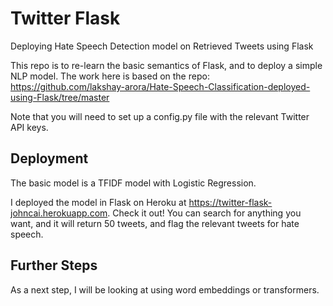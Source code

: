 # Twitter Flask
Deploying Hate Speech Detection model on Retrieved Tweets using Flask

This repo is to re-learn the basic semantics of Flask, and to deploy a simple NLP model. The work here is based on the repo: https://github.com/lakshay-arora/Hate-Speech-Classification-deployed-using-Flask/tree/master

Note that you will need to set up a config.py file with the relevant Twitter API keys. 

## Deployment

The basic model is a TFIDF model with Logistic Regression. 

I deployed the model in Flask on Heroku at https://twitter-flask-johncai.herokuapp.com. Check it out! You can search for anything you want, and it will return 50 tweets, and flag the relevant tweets for hate speech.

## Further Steps

As a next step, I will be looking at using word embeddings or transformers.